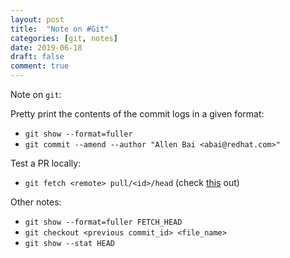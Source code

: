 ```yaml
---
layout: post
title:  "Note on #Git"
categories: [git, notes]
date: 2019-06-18
draft: false
comment: true
---
```


Note on `git`:

Pretty print the contents of the commit logs in a given format:
 - `git show --format=fuller`
 - `git commit --amend --author "Allen Bai <abai@redhat.com>"`

 Test a PR locally:
 - `git fetch <remote> pull/<id>/head` (check [this](https://github.com/TeamPorcupine/ProjectPorcupine/wiki/How-to-Test-a-Pull-Request) out)

 Other notes:
 - `git show --format=fuller FETCH_HEAD`
 - `git checkout <previous commit_id> <file_name>`
 - `git show --stat HEAD`

